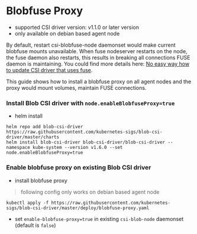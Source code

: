 # Blobfuse Proxy
 - supported CSI driver version: v1.1.0 or later version
 - only available on debian based agent node

By default, restart csi-blobfuse-node daemonset would make current blobfuse mounts unavailable. When fuse nodeserver restarts on the node, the fuse daemon also restarts, this results in breaking all connections FUSE daemon is maintaining. You could find more details here: [No easy way how to update CSI driver that uses fuse](https://github.com/kubernetes/kubernetes/issues/70013).

This guide shows how to install a blobfuse proxy on all agent nodes and the proxy would mount volumes, maintain FUSE connections.

### Install Blob CSI driver with `node.enableBlobfuseProxy=true`
 - helm install
```console
helm repo add blob-csi-driver https://raw.githubusercontent.com/kubernetes-sigs/blob-csi-driver/master/charts
helm install blob-csi-driver blob-csi-driver/blob-csi-driver --namespace kube-system --version v1.6.0 --set node.enableBlobfuseProxy=true
```

### Enable blobfuse proxy on existing Blob CSI driver
 - install blobfuse proxy
> following config only works on debian based agent node
```console
kubectl apply -f https://raw.githubusercontent.com/kubernetes-sigs/blob-csi-driver/master/deploy/blobfuse-proxy.yaml
```
 - set `enable-blobfuse-proxy=true` in existing `csi-blob-node` daemonset (default is `false`)
